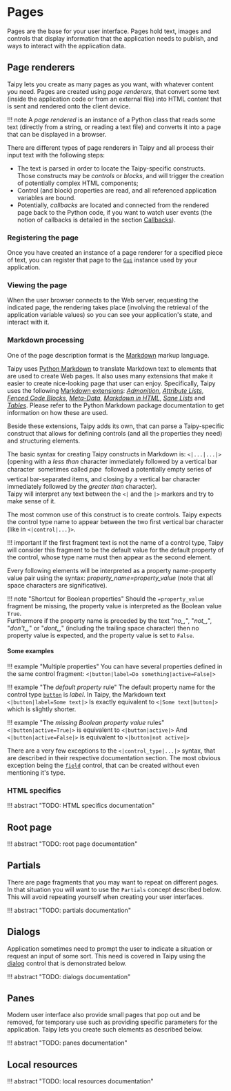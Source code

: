# Pages

Pages are the base for your user interface. Pages hold text, images and controls that
display information that the application needs to publish, and ways to interact with
the application data.

## Page renderers

Taipy lets you create as many pages as you want, with whatever content you need.
Pages are created using _page renderers_, that convert some text (inside the application
code or from an external file) into HTML content that is sent and rendered onto the client
device.

!!! note
    A _page rendered_ is an instance of a Python class that reads some text (directly from a
    string, or reading a text file) and converts it into a page that can be displayed in a browser.

There are different types of page renderers in Taipy and all process their input text
with the following steps:

- The text is parsed in order to locate the Taipy-specific constructs. Those constructs
  may be _controls_ or _blocks_, and will trigger the creation of potentially complex HTML
  components;
- Control (and block) properties are read, and all referenced application variables are
  bound.
- Potentially, _callbacks_ are located and connected from the rendered page back to the Python code,
  if you want to watch user events (the notion of callbacks is detailed in the section [Callbacks](user_callbacks.md)).

### Registering the page

Once you have created an instance of a page renderer for a specified piece of
text, you can register that page to the [`Gui`](../reference/#taipy.gui.gui.Gui) instance
used by your application.

### Viewing the page

When the user browser connects to the Web server, requesting the indicated page,
the rendering takes place (involving the retrieval of the application variable
values) so you can see your application's state, and interact with it.

### Markdown processing

One of the page description format is the [Markdown](https://en.wikipedia.org/wiki/Markdown)
markup language.

Taipy uses [Python Markdown](https://python-markdown.github.io/) to translate Markdown
text to elements that are used to create Web pages. It also uses many extensions that
make it easier to create nice-looking page that user can enjoy. Specifically,
Taipy uses the following [Markdown extensions](https://python-markdown.github.io/extensions/):
[_Admonition_](https://python-markdown.github.io/extensions/admonition/),
[_Attribute Lists_](https://python-markdown.github.io/extensions/attr_list/),
[_Fenced Code Blocks_](https://python-markdown.github.io/extensions/fenced_code_blocks/),
[_Meta-Data_](https://python-markdown.github.io/extensions/meta_data/),
[_Markdown in HTML_](https://python-markdown.github.io/extensions/md_in_html/),
[_Sane Lists_](https://python-markdown.github.io/extensions/sane_lists/)
and [_Tables_](https://python-markdown.github.io/extensions/tables/).
Please refer to the Python Markdown package documentation to get information on how these are used.

Beside these extensions, Taipy adds its own, that can parse a Taipy-specific
construct that allows for defining controls (and all the properties they need)
and structuring elements.

The basic syntax for creating Taipy constructs in Markdown is: `<|...|...|>` (opening with a
_less than_ character immediately followed by a vertical bar character &#151; sometimes called
_pipe_ &#151; followed a potentially empty series of vertical bar-separated items, and closing
by a vertical bar character immediately followed by the _greater than_ character).<br/>Taipy
will interpret any text between the `<|` and the `|>` markers and try to make sense of it.

The most common use of this construct is to create controls. Taipy expects the control type
name to appear between the two first vertical bar character (like in `<|control|...}>`.

!!! important
    If the first fragment text is not the name of a control type, Taipy will consider this
    fragment to be the default value for the default property of the control, whose type name
    must then appear as the second element.

Every following elements will be interpreted as a property name-property value pair
using the syntax: _property\_name=property\_value_ (note that all space characters
are significative).  

!!! note "Shortcut for Boolean properties"
    Should the `=property_value` fragment be missing, the property value is interpreted as the
    Boolean value `True`.<br/>
    Furthermore if the property name is preceded by the text "_no&blank;_", "_not&blank;_",
    "_don't&blank;_" or "_dont&blank;_" (including the trailing space character) then no
    property value is expected, and the property value is set to `False`.

#### Some examples

!!! example "Multiple properties"
    You can have several properties defined in the same control fragment:
    ```
    <|button|label=Do something|active=False|>
    ```

!!! example "The _default property_ rule"
    The default property name for the control type [`button`](controls/button.md) is _label_. In Taipy,
    the Markdown text
    ```
    <|button|label=Some text|>
    ```
    Is exactly equivalent to
    ```
    <|Some text|button|>
    ```
    which is slightly shorter.

!!! example "The _missing Boolean property value_ rules"
    ```
    <|button|active=True|>
    ```
    is equivalent to
    ```
    <|button|active|>
    ```
    And
    ```
    <|button|active=False|>
    ```
    is equivalent to
    ```
    <|button|not active|>
    ```

There are a very few exceptions to the `<|control_type|...|>` syntax, that are described
in their respective documentation section. The most obvious exception being the
[`field`](controls/field.md) control, that can be created without even mentioning it's
type.

### HTML specifics

!!! abstract "TODO: HTML specifics documentation"

## Root page

!!! abstract "TODO: root page documentation"

## Partials

There are page fragments that you may want to repeat on different pages. In that situation
you will want to use the `Partials` concept described below. This will avoid
repeating yourself when creating your user interfaces.

!!! abstract "TODO: partials documentation"

## Dialogs

Application sometimes need to prompt the user to indicate a situation or request an
input of some sort. This need is covered in Taipy using the [dialog](user_dialogs.md)
control that is demonstrated below.

!!! abstract "TODO: dialogs documentation"

## Panes

Modern user interface also provide small pages that pop out and be removed, for
temporary use such as providing specific parameters for the application. Taipy lets
you create such elements as described below.

!!! abstract "TODO: panes documentation"

## Local resources

!!! abstract "TODO: local resources documentation"
